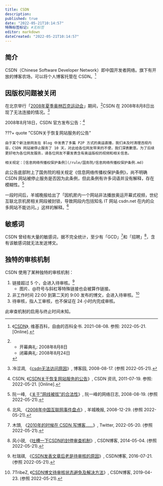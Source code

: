 ```yaml
---
title: CSDN
description:
published: true
date: "2022-05-21T10:14:57"
特殊标签标记: #无标签
editor: markdown
dateCreated: "2022-05-21T10:14:57"
---
```


## 简介

CSDN（Chinese Software Developer Network）即中国开发者网络。旗下有开放的博客农场，可以将个人博客托管在 CSDN。[^67002139]

[^67002139]: 《[CSDN](https://zh.wikipedia.org/w/index.php?title=CSDN&oldid=67002139)》, 维基百科，自由的百科全书. 2021-08-08. 参照: 2022-05-21. [Online].

## 因版权问题被关闭

在北京举行「[2008年夏季奥林匹克运动会](/activities/2008年夏季奥林匹克运动会_北京.md)」期间，[^b08]CSDN 在 2008年8月8日出现了无法连接的情况。[^1613879]

[^b08]:
    +   开幕典礼: 2008年8月8日
    +   闭幕典礼: 2008年8月24日

[^1613879]: 冷涩凋, 《[csdn无法访问原因](https://web.archive.org/web/20100726002909/http://www.cnblogs.com/cbyvft/archive/2008/08/17/1613879.html)》, 博客园, 2008-08-17. (参照 2022-05-21).

2008年8月18日，CSDN 官方发布公告：[^118004]

[^118004]: CSDN, 《[CSDN关于恢复网站服务的公告](https://web.archive.org/web/20110719073030/http://news.csdn.net/n/20080818/118004.html)》, CSDN 资讯, 2011-07-19. 参照: 2022-05-21. [Online].

???+ quote "CSDN关于恢复网站服务的公告"

    由于某个新注册网友在 Blog 中发表了多篇 P2P 方式的奥运直播，我们未及时清理违规内容，CSDN 网站被停止服务了 10 天，对此给各位网友带来的不便，我们深表歉意。为了后续更好地为各位网友服务，请各位网友不要发表含有奥运版权的视频和相关信息。
    
    相关规定：[信息网络传播权保护条例](/rule/国务院/信息网络传播权保护条例.md)

此公告底部附上了国务院的相关规定《信息网络传播权保护条例》，尚不明确 CSDN 网站被停止服务是否因为此条例，但此条例有许多词语并没有解释，存在模糊性。[^tlousc]

[^tlousc]: 阮一峰, 《[关于"网线被拔"的合法性](https://web.archive.org/web/20201029043147/http://www.ruanyifeng.com/blog/2008/08/the_legality_of_unplugging_server_cable.html)》, 阮一峰的网络日志, 2008-08-19. (参照 2022-05-21).

一段时间后，羊城晚报给出了「因机房内一个网站非法播放奥运开幕式视频，世纪互联北京机房相关网段被封锁，导致网段内包括知名 IT 网站 csdn.net 在内的众多网站不能访问。」这样的解释。[^373239]

[^373239]: 北风, 《[2008年中国互联网事件盘点](https://web.archive.org/web/20220521064934/http://www.jzrb.com/it/2008/200812/373239.shtml)》, 羊城晚报, 2008-12-29. (参照 2022-05-21).

## 敏感词

CSDN 曾经有大量的敏感词，据不完全统计，至少有「GCD」[^62167]和「招聘」[^K9BeG]，含有该敏感词就无法发送博文。

[^K9BeG]: 风小锐, 《[吐槽一下CSDN的封停审查机制](http://archiveiya74codqgiixo33q62qlrqtkgmcitqx5u2oeqnmn5bpcbiyd.onion/K9BeG "https://blog.csdn.net/game_fengxiaorui/article/details/25007315")》, CSDN博客, 2014-05-04. (参照 2022-05-21).

[^62167]: 木頭, 《[2010年的时候在 CSDN 写博客……](https://web.archive.org/web/20220521013452/https://twitter.com/tmutoo/status/1527621676212834304)》, Twitter, 2022-05-20. (参照 2022-05-21).

## 独特的审核机制

CSDN 使用了某种独特的审核机制：

1.  链接超过 5 个，会进入待审核。[^H6y32]
    +   图片、@符号与斜杠等特殊链接也会被算作链接。
2.  非工作时间 22:00 到第二天的 9:00 发布的博文，会进入待审核。[^IYYN0]
3.  待审核，指人工审核，也不保证在 24 小时内完成审核。

[^H6y32]: 杜瑞祺, 《[CSDN发表文章后老是待审核的原因](http://archiveiya74codqgiixo33q62qlrqtkgmcitqx5u2oeqnmn5bpcbiyd.onion/H6y32 "https://blog.csdn.net/duruiqi_fx/article/details/51975621")》, CSDN博客, 2016-07-21. (参照 2022-05-21).

[^IYYN0]: 7TribeZ, 《[CSDN博文待审核状态避免及解决方法](http://archiveiya74codqgiixo33q62qlrqtkgmcitqx5u2oeqnmn5bpcbiyd.onion/IYYN0 "https://blog.csdn.net/wildand/article/details/89465359")》, CSDN博客, 2019-04-23. (参照 2022-05-21).

此审查机制的启用与终止时间未知。
